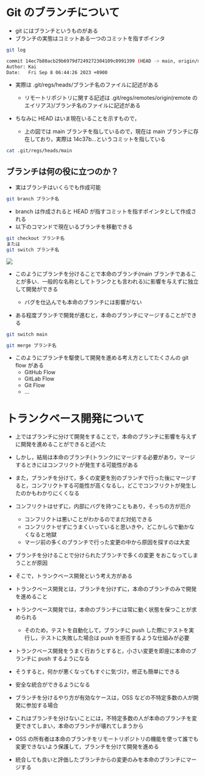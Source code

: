 # Git のブランチについて

- git にはブランチというものがある
- ブランチの実態はコミットある一つのコミットを指すポインタ

```bash
git log

commit 14ec7b80acb29b6979d7249272304109c0991399 (HEAD -> main, origin/main) # mainとorigin/mainがブランチ名で，この例ではどちらも14ec7b80acb29b6979d7249272304109c0991399を指している
Author: Kai
Date:   Fri Sep 8 06:44:26 2023 +0900
```

- 実際は .git/regs/heads/ブランチ名のファイルに記述がある

  - リモートリポジトリに関する記述は .git/regs/remotes/origin(remote のエイリアス)/ブランチ名のファイルに記述がある

- ちなみに HEAD はいま現在いることを示すもので，
  - 上の図では main ブランチを指しているので，現在は main ブランチに存在しており，実際は 14c37b...というコミットを指している

```bash
cat .git/regs/heads/main
```

## ブランチは何の役に立つのか？

- 実はブランチはいくらでも作成可能

```bash
git branch ブランチ名
```

- branch は作成されると HEAD が指すコミットを指すポインタとして作成される
- 以下のコマンドで現在いるブランチを移動できる

```bash
git checkout ブランチ名
または
git switch ブランチ名
```

![](./dev-branch.png)

- このようにブランチを分けることで本命のブランチ(main ブランチであることが多い．一般的な名称としてトランクとも言われる)に影響を与えずに独立して開発ができる

  - バグを仕込んでも本命のブランチには影響がない

- ある程度ブランチで開発が進むと，本命のブランチにマージすることができる

```bash
git switch main

git merge ブランチ名
```

- このようにブランチを駆使して開発を進める考え方としてたくさんの git flow がある
  - GitHub Flow
  - GitLab Flow
  - Git Flow
  - ...

# トランクベース開発について

- 上ではブランチに分けて開発をすることで，本命のブランチに影響を与えずに開発を進めることができると述べた
- しかし，結局は本命のブランチ(トランク)にマージする必要があり，マージするときにはコンフリクトが発生する可能性がある
- また，ブランチを分けて，多くの変更を別のブランチで行った後にマージすると，コンフリクトする可能性が高くなるし，どこでコンフリクトが発生したのかもわかりにくくなる
- コンフリクトはせずに，内部にバグを持つこともあり，そっちの方が厄介

  - コンフリクトは悪いことがわかるのでまだ対処できる
  - コンフリクトせずにうまくいっていると思いきや，どこかしらで動かなくなると地獄
  - マージ前の多くのブランチで行った変更の中から原因を探すのは大変

- ブランチを分けることで分けられたブランチで多くの変更 をおこなってしまうことが原因
- そこで，トランクベース開発という考え方がある
- トランクベース開発とは，ブランチを分けずに，本命のブランチのみで開発を進めること
- トランクベース開発では，本命のブランチには常に動く状態を保つことが求められる

  - そのため，テストを自動化して，ブランチに push した際にテストを実行し，テストに失敗した場合は push を拒否するような仕組みが必要

- トランクベース開発をうまく行おうとすると，小さい変更を即座に本命のブランチに push するようになる
- そうすると，何かが悪くなってもすぐに気づけ，修正も簡単にできる
- 安全な統合ができるようになる
- ブランチを分けるやり方が有効なケースは，OSS などの不特定多数の人が開発に参加する場合
- これはブランチを分けないことには，不特定多数の人が本命のブランチを変更できてしまい，本命のブランチが壊れてしまうから
- OSS の所有者は本命のブランチをリモートリポジトリの機能を使って誰でも変更できないよう保護して，ブランチを分けて開発を進める
- 統合しても良いと評価したブランチからの変更のみを本命のブランチにマージする
